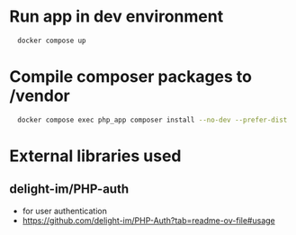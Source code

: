 # Run app in dev environment

```bash
  docker compose up
```

# Compile composer packages to /vendor

```bash
  docker compose exec php_app composer install --no-dev --prefer-dist
```

# External libraries used

## delight-im/PHP-auth

- for user authentication
- https://github.com/delight-im/PHP-Auth?tab=readme-ov-file#usage
